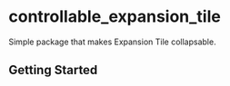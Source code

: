 # controllable_expansion_tile

Simple package that makes Expansion Tile collapsable.

## Getting Started


